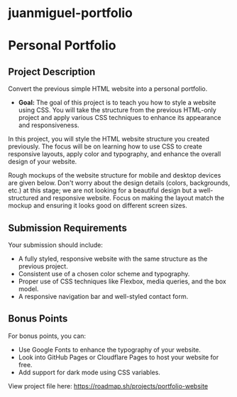 # juanmiguel-portfolio
 
# Personal Portfolio

## Project Description
Convert the previous simple HTML website into a personal portfolio.

- **Goal:** The goal of this project is to teach you how to style a website using CSS. You will take the structure from the previous HTML-only project and apply various CSS techniques to enhance its appearance and responsiveness.

In this project, you will style the HTML website structure you created previously. The focus will be on learning how to use CSS to create responsive layouts, apply color and typography, and enhance the overall design of your website.

Rough mockups of the website structure for mobile and desktop devices are given below. Don't worry about the design details (colors, backgrounds, etc.) at this stage; we are not looking for a beautiful design but a well-structured and responsive website. Focus on making the layout match the mockup and ensuring it looks good on different screen sizes.

## Submission Requirements
Your submission should include:

- A fully styled, responsive website with the same structure as the previous project.
- Consistent use of a chosen color scheme and typography.
- Proper use of CSS techniques like Flexbox, media queries, and the box model.
- A responsive navigation bar and well-styled contact form.

## Bonus Points
For bonus points, you can:

- Use Google Fonts to enhance the typography of your website.
- Look into GitHub Pages or Cloudflare Pages to host your website for free.
- Add support for dark mode using CSS variables.

View project file here: https://roadmap.sh/projects/portfolio-website